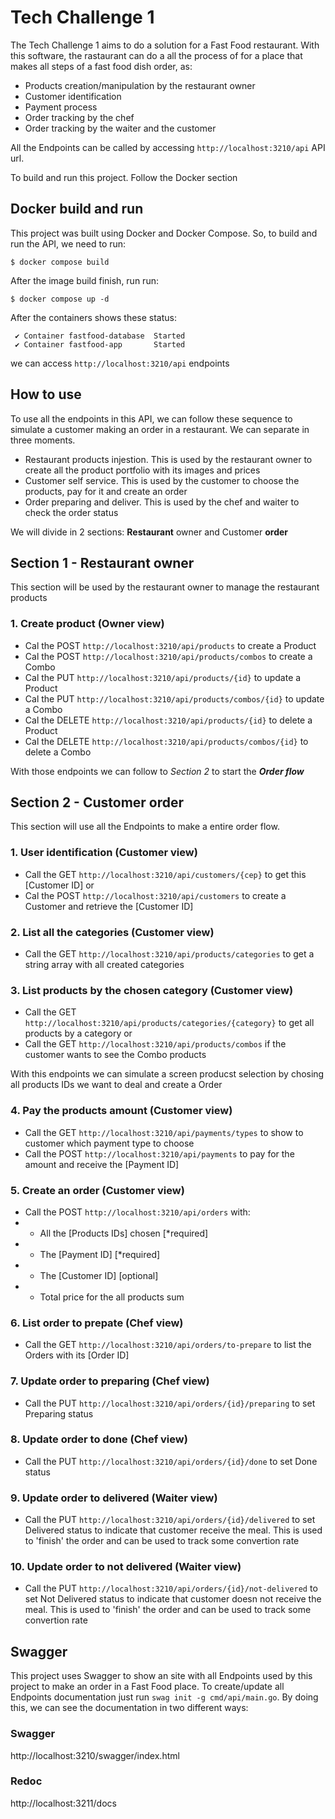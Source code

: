 # Tech Challenge 1

The Tech Challenge 1 aims to do a solution for a Fast Food restaurant. With this software, the rastaurant can do a all the process of for a place
that makes all steps of a fast food dish order, as:

- Products creation/manipulation by the restaurant owner
- Customer identification
- Payment process
- Order tracking by the chef
- Order tracking by the waiter and the customer

All the Endpoints can be called by accessing `http://localhost:3210/api` API url.

To build and run this project. Follow the Docker section


## Docker build and run

This project was built using Docker and Docker Compose. So, to build and run the API, we need to run:

```
$ docker compose build
```

After the image build finish, run run:

```
$ docker compose up -d
```

After the containers shows these status:

```
 ✔ Container fastfood-database  Started
 ✔ Container fastfood-app       Started 
```

we can access `http://localhost:3210/api` endpoints


## How to use

To use all the endpoints in this API, we can follow these sequence to simulate a customer making an order in a restaurant.
We can separate in three moments.

- Restaurant products injestion. This is used by the restaurant owner to create all the product portfolio with its images and prices
- Customer self service. This is used by the customer to choose the products, pay for it and create an order 
- Order preparing and deliver. This is used by the chef and waiter to check the order status

We will divide in 2 sections: **Restaurant** owner and Customer **order**


## Section 1 - Restaurant owner

This section will be used by the restaurant owner to manage the restaurant products

### 1. Create product (Owner view)

- Cal the POST `http://localhost:3210/api/products` to create a Product
- Cal the POST `http://localhost:3210/api/products/combos` to create a Combo
- Cal the PUT `http://localhost:3210/api/products/{id}` to update a Product
- Cal the PUT `http://localhost:3210/api/products/combos/{id}` to update a Combo
- Cal the DELETE `http://localhost:3210/api/products/{id}` to delete a Product
- Cal the DELETE `http://localhost:3210/api/products/combos/{id}` to delete a Combo

With those endpoints we can follow to *Section 2* to start the ***Order flow***


## Section 2 - Customer order

This section will use all the Endpoints to make a entire order flow.

### 1. User identification (Customer view)

- Call the GET `http://localhost:3210/api/customers/{cep}` to get this [Customer ID]
or
- Cal the POST `http://localhost:3210/api/customers` to create a Customer and retrieve the [Customer ID]

### 2. List all the categories (Customer view)

- Call the GET `http://localhost:3210/api/products/categories` to get a string array with all created categories

### 3. List products by the chosen category (Customer view)

- Call the GET `http://localhost:3210/api/products/categories/{category}` to get all products by a category
or
- Call the GET `http://localhost:3210/api/products/combos` if the customer wants to see the Combo products

With this endpoints we can simulate a screen producst selection by chosing all products IDs we want to deal and create a Order

### 4. Pay the products amount (Customer view)

- Call the GET `http://localhost:3210/api/payments/types` to show to customer which payment type to choose
- Call the POST `http://localhost:3210/api/payments` to pay for the amount and receive the [Payment ID]

### 5. Create an order (Customer view)

- Call the POST `http://localhost:3210/api/orders` with:
- - All the [Products IDs] chosen [*required]
- - The [Payment ID] [*required]
- - The [Customer ID] [optional]
- - Total price for the all products sum

### 6. List order to prepate (Chef view)

- Call the GET `http://localhost:3210/api/orders/to-prepare` to list the Orders with its [Order ID]

### 7. Update order to preparing (Chef view)

- Call the PUT `http://localhost:3210/api/orders/{id}/preparing` to set Preparing status

### 8. Update order to done (Chef view)

- Call the PUT `http://localhost:3210/api/orders/{id}/done` to set Done status

### 9. Update order to delivered (Waiter view)

- Call the PUT `http://localhost:3210/api/orders/{id}/delivered` to set Delivered status to indicate that customer receive the meal. 
This is used to 'finish' the order and can be used to track some convertion rate

### 10. Update order to not delivered (Waiter view)

- Call the PUT `http://localhost:3210/api/orders/{id}/not-delivered` to set Not Delivered status to indicate that customer doesn not receive the meal.
This is used to 'finish' the order and can be used to track some convertion rate


## Swagger

This project uses Swagger to show an site with all Endpoints used by this project to make an order in a Fast Food place. 
To create/update all Endpoints documentation just run `swag init -g cmd/api/main.go`. By doing this, we can see the documentation in
two different ways:

### Swagger

http://localhost:3210/swagger/index.html

### Redoc

http://localhost:3211/docs
